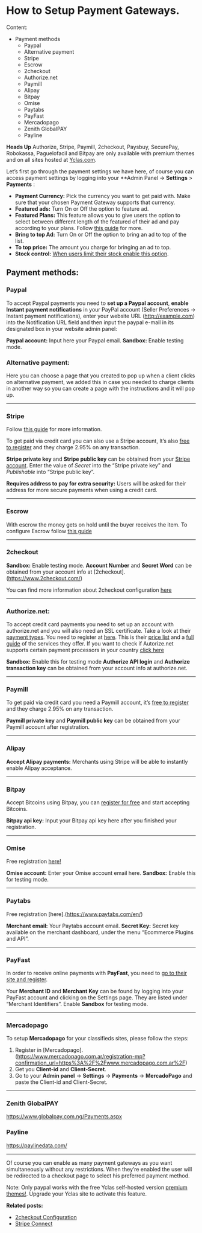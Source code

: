 # How to Setup Payment Gateways.
Content:
-   Payment methods
    -   Paypal
    -   Alternative payment
    -   Stripe
    -   Escrow
    -   2checkout
    -   Authorize.net
    -   Paymill
    -   Alipay
    -   Bitpay
    -   Omise
    -   Paytabs
    -   PayFast
    -   Mercadopago
    -   Zenith GlobalPAY
    -   Payline
  

**Heads Up**  Authorize, Stripe, Paymill, 2checkout, Paysbuy, SecurePay, Robokassa, Paguelofacil and Bitpay are only available with premium themes and on all sites hosted at  [Yclas.com](https://yclas.com/).

  
Let’s first go through the payment settings we have here, of course you can access payment settings by logging into your **Admin Panel ->  **Settings**  >  **Payments**  :

-   **Payment Currency:**  Pick the currency you want to get paid with. Make sure that your chosen Payment Gateway supports that currency.
-   **Featured ads:**  Turn On or Off the option to feature ad.
-   **Featured Plans:**  This feature allows you to give users the option to select between different length of the featured of their ad and pay according to your plans. Follow  [this guide](Payment-featured-plans.md)  for more.
-   **Bring to top Ad:**  Turn On or Off the option to bring an ad to top of the list.
-   **To top price:**  The amount you charge for bringing an ad to top.
-   **Stock control:**  [When users limit their stock enable this option](Payment-pay-directly-from-the-ad-option.md).

## Payment methods:


### Paypal

To accept Paypal payments you need to  **set up a Paypal account**,  **enable Instant payment notifications**  in your PayPal account (Seller Preferences -> Instant payment notifications), enter your website URL (http://example.com) into the Notification URL field and then input the paypal e-mail in its designated box in your website admin panel:

**Paypal account:**  Input here your Paypal email.
**Sandbox:**  Enable testing mode.

### Alternative payment:

Here you can choose a page that you created to pop up when a client clicks on alternative payment, we added this in case you needed to charge clients in another way so you can create a page with the instructions and it will pop up.

----------

### Stripe

Follow  [this guide](Payment-set-up-marketplace-with-srtipe-connect.md)  for more information.

To get paid via credit card you can also use a Stripe account, It’s also  [free to register](https://stripe.com/)  and they charge 2.95% on any transaction.

**Stripe private key**  and  **Stripe public key**  can be obtained from your  [Stripe account](https://dashboard.stripe.com/account/apikeys). Enter the value of  _Secret_  into the “Stripe private key” and  _Publishable_  into “Stripe public key”.

**Requires address to pay for extra security:**  Users will be asked for their address for more secure payments when using a credit card.

----------

### Escrow

With escrow the money gets on hold until the buyer receives the item. To configure Escrow follow  [this guide](Payment-marketplace-with-escrow.md)


----------

### 2checkout

**Sandbox:**  Enable testing mode.
**Account Number**  and  **Secret Word**  can be obtained from your account info at  [2checkout].(https://www.2checkout.com/)

You can find more information about 2checkout configuration  [here](Payment-2checkout-configuration.md)

----------

### Authorize.net:

To accept credit card payments you need to set up an account with authorize.net and you will also need an SSL certificate. Take a look at their [payment types](https://www.authorize.net/our-features/payment-types.html). You need to register at [here](https://support.authorize.net/s/article/How-can-I-sign-up-for-Visa-Checkout). This is their [price list](https://www.authorize.net/sign-up/pricing.html) and a [full guide](https://support.authorize.net/s/article/Authorize-Net-Getting-Started-Guide) of the services they offer. If you want to check if Autorize.net supports certain payment processors in your country [click here](https://support.authorize.net/s/article/As-a-merchant-located-outside-the-United-States-can-I-use-Authorize-Net-as-my-payment-gateway)

**Sandbox:**  Enable this for testing mode  **Authorize API login**  and  **Authorize transaction key**  can be obtained from your account info at authorize.net.

----------

### Paymill

To get paid via credit card you need a Paymill account, it’s  [free to register](https://app.paymill.com/user/register)  and they charge 2.95% on any transaction.

**Paymill private key**  and  **Paymill public key**  can be obtained from your Paymill account after registration.

----------

### Alipay

**Accept Alipay payments:**  Merchants using Stripe will be able to instantly enable Alipay acceptance.

----------

### Bitpay

Accept Bitcoins using Bitpay, you can  [register for free](https://bitpay.com/)  and start accepting Bitcoins.

**Bitpay api key:**  Input your Bitpay api key here after you finished your registration.

----------

### Omise

Free registration [here!](https://www.omise.co/)

**Omise account:**  Enter your Omise account email here. **Sandbox:**  Enable this for testing mode.

----------

### Paytabs

Free registration [here].(https://www.paytabs.com/en/)

**Merchant email:**  Your Paytabs account email.  **Secret Key:**  Secret key available on the merchant dashboard, under the menu “Ecommerce Plugins and API”.

----------

### PayFast

In order to receive online payments with  **PayFast**, you need to  [go to their site and register](https://www.payfast.co.za/user/register/full).

Your  **Merchant ID**  and  **Merchant Key**  can be found by logging into your PayFast account and clicking on the Settings page. They are listed under “Merchant Identifiers”. Enable  **Sandbox**  for testing mode.

----------

### Mercadopago

To setup  **Mercadopago**  for your classifieds sites, please follow the steps:

1.  Register  in [Mercadopago].(https://www.mercadopago.com.ar/registration-mp?confirmation_url=https%3A%2F%2Fwww.mercadopago.com.ar%2F) 
2.  Get you  **Client-id**  and  **Client-Secret**.
3.  Go to your **Admin panel** ->  **Settings**  ->  **Payments**  ->  **MercadoPago**  and paste the Client-id and Client-Secret.

----------

### Zenith GlobalPAY

https://www.globalpay.com.ng/Payments.aspx

### Payline

https://paylinedata.com/


----------

Of course you can enable as many payment gateways as you want simultaneously without any restrictions. When they’re enabled the user will be redirected to a checkout page to select his preferred payment method.

  

Note: Only paypal works with the free Yclas self-hosted version [premium themes!](https://selfhosted.yclas.com/).  Upgrade your Yclas site to activate this feature.

  
**Related posts:**

-   [2checkout Configuration](Payment-2checkout-configuration.md)
-   [Stripe Connect](Payment-set-up-marketplace-with-srtipe-connect.md)
